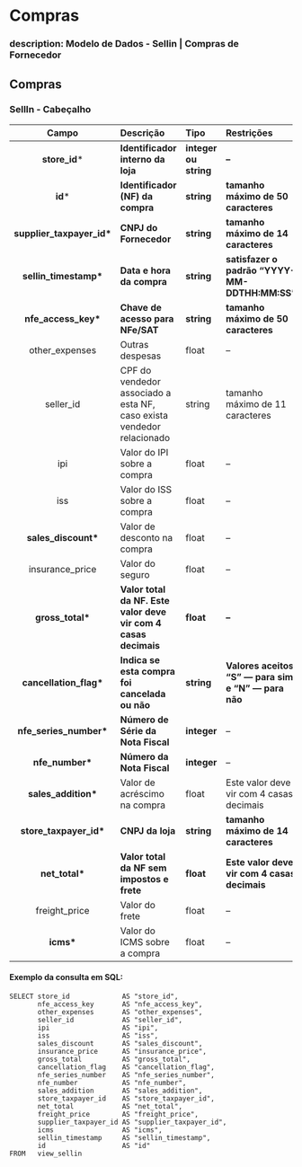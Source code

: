 # Compras

### description: Modelo de Dados - Sellin \| Compras de Fornecedor

## Compras

### SellIn - Cabeçalho     <a id="sellin---cabe&#xE7;alho"></a>

| Campo | Descrição | Tipo | Restrições | Exemplo |
| :---: | :--- | :--- | :--- | :--- |
| **store\_id**\* | **Identificador interno da loja** | **integer ou string** | **–** | **1** |
| **id**\* | **Identificador \(NF\) da compra** | **string** | **tamanho máximo de 50 caracteres** | **“RCNTH345987”** |
| **supplier\_taxpayer\_id\*** | **CNPJ do Fornecedor** | **string** | **tamanho máximo de 14 caracteres** | **“14463765000172”** |
| **sellin\_timestamp\*** | **Data e hora da compra** | **string** | **satisfazer o padrão “YYYY-MM-DDTHH:MM:SS”** | **“2017-08-20T14:55:08”** |
| **nfe\_access\_key\*** | **Chave de acesso para NFe/SAT** | **string** | **tamanho máximo de 50 caracteres** | **“NFe31170901704848000164550020000018481058491134”** |
| other\_expenses | Outras despesas | float | – | 1.99 |
| seller\_id | CPF do vendedor associado a esta NF, caso exista vendedor relacionado | string | tamanho máximo de 11 caracteres | “RCNTH345987” |
| ipi | Valor do IPI sobre a compra | float | – | 1.87 |
| iss | Valor do ISS sobre a compra | float | – | 1.01 |
| **sales\_discount\*** | Valor de desconto na compra | float | – | 5.99 |
| insurance\_price | Valor do seguro | float | – | 2.0 |
| **gross\_total\*** | **Valor total da NF. Este valor deve vir com 4 casas decimais** | **float** | **–** | **5.9999** |
| **cancellation\_flag\*** | **Indica se esta compra foi cancelada ou não** | **string** | **Valores aceitos: “S” — para sim e “N” — para não** | **“S”** |
| **nfe\_series\_number\*** | **Número de Série da Nota Fiscal** | **integer** | – | **1** |
| **nfe\_number\*** | **Número da Nota Fiscal** | **integer** | – | **1267232** |
| **sales\_addition\*** | Valor de acréscimo na compra | float | Este valor deve vir com 4 casas decimais | 4.55 |
| **store\_taxpayer\_id\*** | **CNPJ da loja** | **string** | **tamanho máximo de 14 caracteres** | **“14463765000100”** |
| **net\_total\*** | **Valor total da NF sem impostos e frete** | **float** | **Este valor deve vir com 4 casas decimais** | **4.9999** |
| freight\_price | Valor do frete | float | – | 1.0 |
| **icms\*** | Valor do ICMS sobre a compra | float | – | 2.9 |

#### Exemplo da consulta em SQL:

```text
SELECT store_id             AS "store_id", 
       nfe_access_key       AS "nfe_access_key", 
       other_expenses       AS "other_expenses", 
       seller_id            AS "seller_id", 
       ipi                  AS "ipi", 
       iss                  AS "iss", 
       sales_discount       AS "sales_discount", 
       insurance_price      AS "insurance_price", 
       gross_total          AS "gross_total", 
       cancellation_flag    AS "cancellation_flag", 
       nfe_series_number    AS "nfe_series_number", 
       nfe_number           AS "nfe_number", 
       sales_addition       AS "sales_addition", 
       store_taxpayer_id    AS "store_taxpayer_id", 
       net_total            AS "net_total", 
       freight_price        AS "freight_price", 
       supplier_taxpayer_id AS "supplier_taxpayer_id", 
       icms                 AS "icms", 
       sellin_timestamp     AS "sellin_timestamp", 
       id                   AS "id" 
FROM   view_sellin
```

